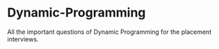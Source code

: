 # Dynamic-Programming
All the important questions of Dynamic Programming for the placement interviews.
